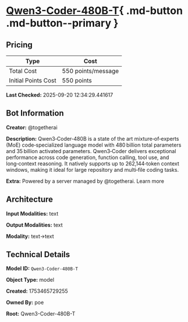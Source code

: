 # [Qwen3-Coder-480B-T](https://poe.com/Qwen3-Coder-480B-T){ .md-button .md-button--primary }

## Pricing

| Type | Cost |
|------|------|
| Total Cost | 550 points/message |
| Initial Points Cost | 550 points |

**Last Checked:** 2025-09-20 12:34:29.441617


## Bot Information

**Creator:** @togetherai

**Description:** Qwen3‑Coder‑480B is a state of the art mixture‑of‑experts (MoE) code‑specialized language model with 480 billion total parameters and 35 billion activated parameters. Qwen3‑Coder delivers exceptional performance across code generation, function calling, tool use, and long‑context reasoning. It natively supports up to 262,144‑token context windows, making it ideal for large repository and multi‑file coding tasks.

**Extra:** Powered by a server managed by @togetherai. Learn more


## Architecture

**Input Modalities:** text

**Output Modalities:** text

**Modality:** text->text


## Technical Details

**Model ID:** `Qwen3-Coder-480B-T`

**Object Type:** model

**Created:** 1753465729255

**Owned By:** poe

**Root:** Qwen3-Coder-480B-T
